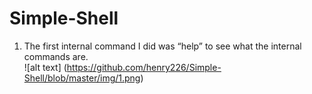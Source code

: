 # Simple-Shell

1.	The first internal command I did was “help” to see what the internal commands are.  
![alt text] (https://github.com/henry226/Simple-Shell/blob/master/img/1.png)